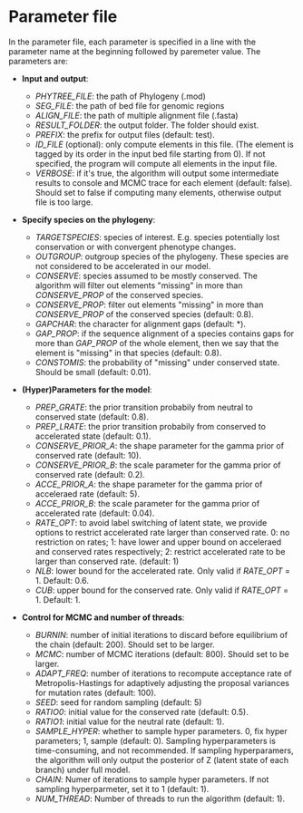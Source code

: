 # Parameter file
In the parameter file, each parameter is specified in a line with the parameter name at the beginning followed by paremeter value. The parameters are: 
* **Input and output**: 
  * *PHYTREE_FILE*: the path of Phylogeny (.mod)  
  * *SEG_FILE*: the path of bed file for genomic regions
  * *ALIGN_FILE*: the path of multiple alignment file (.fasta)
  * *RESULT_FOLDER*: the output folder. The folder should exist.
  * *PREFIX*: the prefix for output files (default: test).
  * *ID_FILE* (optional): only compute elements in this file. (The element is tagged by its order in the input bed file starting from 0). If not specified, the program will compute all elements in the input file.  
  * *VERBOSE*: if it's true, the algorithm will output some intermediate results to console and MCMC trace for each element (default: false). Should set to false if computing many elements, otherwise output file is too large. 
 
* **Specify species on the phylogeny**:
  * *TARGETSPECIES*: species of interest. E.g. species potentially lost conservation or with convergent phenotype changes.
  * *OUTGROUP*: outgroup species of the phylogeny. These species are not considered to be accelerated in our model. 
  * *CONSERVE*: species assumed to be mostly conserved. The algorithm will filter out elements "missing" in more than *CONSERVE_PROP* of the conserved species. 
  * *CONSERVE_PROP*: filter out elements "missing" in more than *CONSERVE_PROP* of the conserved species (default: 0.8).
  * *GAPCHAR*: the character for alignment gaps (default: *). 
  * *GAP_PROP*: if the sequence alignment of a species contains gaps for more than *GAP_PROP* of the whole element, then we say that the element is "missing" in that species (default: 0.8).   
  * *CONSTOMIS*: the probability of "missing" under conserved state. Should be small (default: 0.01). 

* **(Hyper)Parameters for the model**:
  * *PREP_GRATE*: the prior transition probabily from neutral to conserved state (default: 0.8).
  * *PREP_LRATE*: the prior transition probabily from conserved to accelerated state (default: 0.1).
  * *CONSERVE_PRIOR_A*: the shape parameter for the gamma prior of conserved rate (default: 10).
  * *CONSERVE_PRIOR_B*: the scale parameter for the gamma prior of conserved rate (default: 0.2).
  * *ACCE_PRIOR_A*: the shape parameter for the gamma prior of acceleraed rate (default: 5).
  * *ACCE_PRIOR_B*: the scale parameter for the gamma prior of accelerated rate (default: 0.04).
  * *RATE_OPT*: to avoid label switching of latent state, we provide options to restrict accelerated rate larger than conserved rate. 0: no restriction on rates; 1: have lower and upper bound on acceleraed and conserved rates respectively; 2: restrict accelerated rate to be larger than conserved rate. (default: 1)
  * *NLB*: lower bound for the accelerated rate. Only valid if *RATE_OPT* = 1. Default: 0.6.
  * *CUB*: upper bound for the conserved rate. Only valid if *RATE_OPT* = 1. Default: 1.

* **Control for MCMC and number of threads**: 
  * *BURNIN*: number of initial iterations to discard before equilibrium of the chain (default: 200). Should set to be larger.
  * *MCMC*: number of MCMC iterations (default: 800). Should set to be larger. 
  * *ADAPT_FREQ*: number of iterations to recompute acceptance rate of Metropolis-Hastings for adaptively adjusting the proposal variances for mutation rates (default: 100).
  * *SEED*: seed for random sampling (default: 5)
  * *RATIO0*: initial value for the conserved rate (default: 0.5). 
  * *RATIO1*: initial value for the neutral rate (default: 1). 
  * *SAMPLE_HYPER*: whether to sample hyper parameters. 0, fix hyper parameters; 1, sample (default: 0). Sampling hyperparameters is time-consuming, and not recommended. If sampling hyperparamers, the algorithm will only output the posterior of Z (latent state of each branch) under full model. 
  * *CHAIN*: Numer of iterations to sample hyper parameters. If not sampling hyperparmeter, set it to 1 (default: 1).
  * *NUM_THREAD*: Number of threads to run the algorithm (default: 1).

